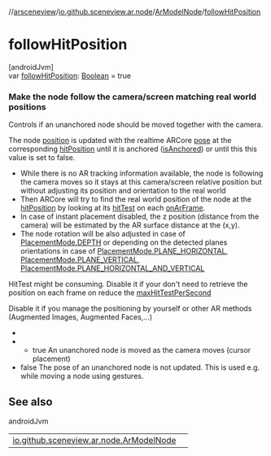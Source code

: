 //[arsceneview](../../../index.md)/[io.github.sceneview.ar.node](../index.md)/[ArModelNode](index.md)/[followHitPosition](follow-hit-position.md)

# followHitPosition

[androidJvm]\
var [followHitPosition](follow-hit-position.md): [Boolean](https://kotlinlang.org/api/latest/jvm/stdlib/kotlin/-boolean/index.html) = true

###  Make the node follow the camera/screen matching real world positions

Controls if an unanchored node should be moved together with the camera.

The node [position](../../../../arsceneview/io.github.sceneview.ar.node/-ar-model-node/position.md) is updated with the realtime ARCore [pose](../../../../arsceneview/io.github.sceneview.ar.node/-ar-model-node/pose.md) at the corresponding [hitPosition](hit-position.md) until it is anchored ([isAnchored](../../../../arsceneview/io.github.sceneview.ar.node/-ar-model-node/is-anchored.md)) or until this this value is set to false.

- 
   While there is no AR tracking information available, the node is following the camera moves so it stays at this camera/screen relative position but without adjusting its position and orientation to the real world
- 
   Then ARCore will try to find the real world position of the node at the [hitPosition](hit-position.md) by looking at its [hitTest](hit-test.md) on each [onArFrame](on-ar-frame.md).
- 
   In case of instant placement disabled, the z position (distance from the camera) will be estimated by the AR surface distance at the (x,y).
- 
   The node rotation will be also adjusted in case of [PlacementMode.DEPTH](../-placement-mode/-d-e-p-t-h/index.md) or depending on the detected planes orientations in case of [PlacementMode.PLANE_HORIZONTAL](../-placement-mode/-p-l-a-n-e_-h-o-r-i-z-o-n-t-a-l/index.md), [PlacementMode.PLANE_VERTICAL](../-placement-mode/-p-l-a-n-e_-v-e-r-t-i-c-a-l/index.md), [PlacementMode.PLANE_HORIZONTAL_AND_VERTICAL](../-placement-mode/-p-l-a-n-e_-h-o-r-i-z-o-n-t-a-l_-a-n-d_-v-e-r-t-i-c-a-l/index.md)

HitTest might be consuming. Disable it if your don't need to retrieve the position on each frame on reduce the [maxHitTestPerSecond](max-hit-test-per-second.md)

Disable it if you manage the positioning by yourself or other AR methods (Augmented Images, Augmented Faces,...)

- 
- - 
      true An unanchored node is moved as the camera moves (cursor placement)
- 
   false The pose of an unanchored node is not updated. This is used e.g. while moving a node using gestures.

## See also

androidJvm

| | |
|---|---|
| [io.github.sceneview.ar.node.ArModelNode](hit-position.md) |  |
